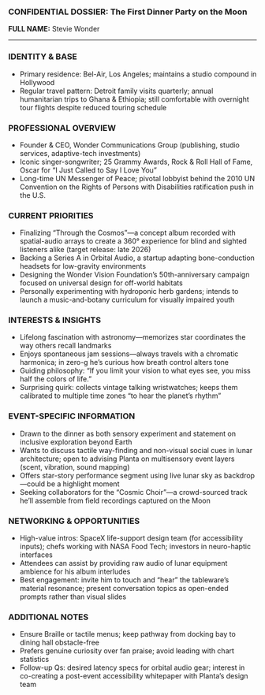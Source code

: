### CONFIDENTIAL DOSSIER: The First Dinner Party on the Moon

**FULL NAME:** Stevie Wonder

---
### IDENTITY & BASE
- Primary residence: Bel-Air, Los Angeles; maintains a studio compound in Hollywood
- Regular travel pattern: Detroit family visits quarterly; annual humanitarian trips to Ghana & Ethiopia; still comfortable with overnight tour flights despite reduced touring schedule

### PROFESSIONAL OVERVIEW
- Founder & CEO, Wonder Communications Group (publishing, studio services, adaptive-tech investments)
- Iconic singer-songwriter; 25 Grammy Awards, Rock & Roll Hall of Fame, Oscar for “I Just Called to Say I Love You”
- Long-time UN Messenger of Peace; pivotal lobbyist behind the 2010 UN Convention on the Rights of Persons with Disabilities ratification push in the U.S.

### CURRENT PRIORITIES
- Finalizing “Through the Cosmos”—a concept album recorded with spatial-audio arrays to create a 360° experience for blind and sighted listeners alike (target release: late 2026)
- Backing a Series A in Orbital Audio, a startup adapting bone-conduction headsets for low-gravity environments
- Designing the Wonder Vision Foundation’s 50th-anniversary campaign focused on universal design for off-world habitats
- Personally experimenting with hydroponic herb gardens; intends to launch a music-and-botany curriculum for visually impaired youth

### INTERESTS & INSIGHTS
- Lifelong fascination with astronomy—memorizes star coordinates the way others recall landmarks
- Enjoys spontaneous jam sessions—always travels with a chromatic harmonica; in zero-g he’s curious how breath control alters tone
- Guiding philosophy: “If you limit your vision to what eyes see, you miss half the colors of life.”
- Surprising quirk: collects vintage talking wristwatches; keeps them calibrated to multiple time zones “to hear the planet’s rhythm”

### EVENT-SPECIFIC INFORMATION
- Drawn to the dinner as both sensory experiment and statement on inclusive exploration beyond Earth
- Wants to discuss tactile way-finding and non-visual social cues in lunar architecture; open to advising Planta on multisensory event layers (scent, vibration, sound mapping)
- Offers star-story performance segment using live lunar sky as backdrop—could be a highlight moment
- Seeking collaborators for the “Cosmic Choir”—a crowd-sourced track he’ll assemble from field recordings captured on the Moon

### NETWORKING & OPPORTUNITIES
- High-value intros: SpaceX life-support design team (for accessibility inputs); chefs working with NASA Food Tech; investors in neuro-haptic interfaces
- Attendees can assist by providing raw audio of lunar equipment ambience for his album interludes
- Best engagement: invite him to touch and “hear” the tableware’s material resonance; present conversation topics as open-ended prompts rather than visual slides

### ADDITIONAL NOTES
- Ensure Braille or tactile menus; keep pathway from docking bay to dining hall obstacle-free
- Prefers genuine curiosity over fan praise; avoid leading with chart statistics
- Follow-up Qs: desired latency specs for orbital audio gear; interest in co-creating a post-event accessibility whitepaper with Planta’s design team